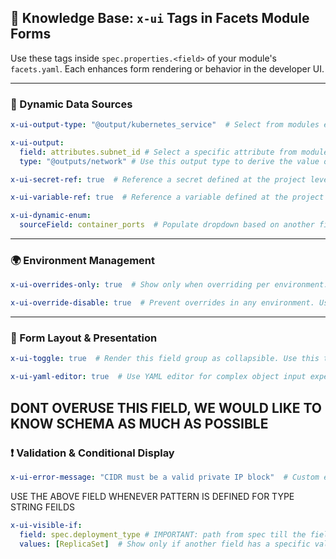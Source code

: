 ## 📘 Knowledge Base: `x-ui` Tags in Facets Module Forms

Use these tags inside `spec.properties.<field>` of your module's `facets.yaml`. Each enhances form rendering or behavior in the developer UI.

---

### 🔄 Dynamic Data Sources

```yaml
x-ui-output-type: "@output/kubernetes_service"  # Select from modules exporting this output type. Use this when the field can be derived from another module reference
```

```yaml
x-ui-output:
  field: attributes.subnet_id # Select a specific attribute from module
  type: "@outputs/network" # Use this output type to derive the value of feild from another module
```

```yaml
x-ui-secret-ref: true  # Reference a secret defined at the project level. Use this when a field has to be secret
```

```yaml
x-ui-variable-ref: true  # Reference a variable defined at the project level. Use this when same value can be referenced by other modules.
```

```yaml
x-ui-dynamic-enum:
  sourceField: container_ports  # Populate dropdown based on another field's value
```

---

### 🌍 Environment Management

```yaml
x-ui-overrides-only: true  # Show only when overriding per environment. Use this when the variable cannot have a sensible defualt for all environments. like CIDR
```

```yaml
x-ui-override-disable: true  # Prevent overrides in any environment. Use this when it does not make sense for value to be changed per env. e.g. service port
```

---

### 🧩 Form Layout & Presentation

```yaml
x-ui-toggle: true  # Render this field group as collapsible. Use this to keep the advanced or any other block collapsed by default.
```

```yaml
x-ui-yaml-editor: true  # Use YAML editor for complex object input expect in YAML format only. Use this when you want to surface a yaml editor, use this for complex objects only
```
DONT OVERUSE THIS FIELD, WE WOULD LIKE TO KNOW SCHEMA AS MUCH AS POSSIBLE
---

### ❗ Validation & Conditional Display

```yaml
x-ui-error-message: "CIDR must be a valid private IP block"  # Custom error for validation failure 
```
USE THE ABOVE FIELD WHENEVER PATTERN IS DEFINED FOR TYPE STRING FEILDS

```yaml
x-ui-visible-if:
  field: spec.deployment_type # IMPORTANT: path from spec till the field location
  values: [ReplicaSet]  # Show only if another field has a specific value(s)
```
